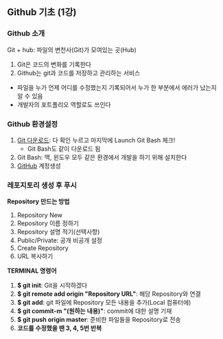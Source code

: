 ## Github 기초 (1강)
### Github 소개
Git + hub: 파일의 변천사(Git)가 모여있는 곳(Hub)
1. Git은 코드의 변화를 기록한다
2. Github는 git과 코드를 저장하고 관리하는 서비스
  * 파일을 누가 언제 어디를 수정했는지 기록되어서 누가 한 부분에서 에러가 났는지 알 수 있음
  * 개발자의 포트폴리오 역할로도 쓰인다
### Github 환경설정
1. [Git 다운로드](https://git-scm.com/downloads): 다 확인 누르고 마지막에 Launch Git Bash 체크!
    * Git Bash도 같이 다운로드 됨
2. Git Bash: 맥, 윈도우 모두 같은 환경에서 개발을 하기 위해 설치한다
3. [GitHub](https://github.com/) 계정생성

### 레포지토리 생성 후 푸시
__Repository 만드는 방법__
1. Repository New
2. Repository 이름 정하기
3. Repository 설명 적기(선택사항)
4. Public/Private: 공개 비공개 설정
5. Create Repository
6. URL 복사하기

__TERMINAL 명령어__
1. __$ git init__: Git을 시작하겠다
2. __$ git remote add origin "Repository URL"__: 해당 Repository와 연결
3. __$ git add__: git 파일에 Repository 모든 내용을 추가(Local 컴퓨터에)
4. __$ git commit-m "(원하는 내용)"__: commit에 대한 설명 기재
5. __$ git push origin master__: 준비한 파일들을 Repository로 전송
6. __코드를 수정했을 땐 3, 4, 5번 반복__
